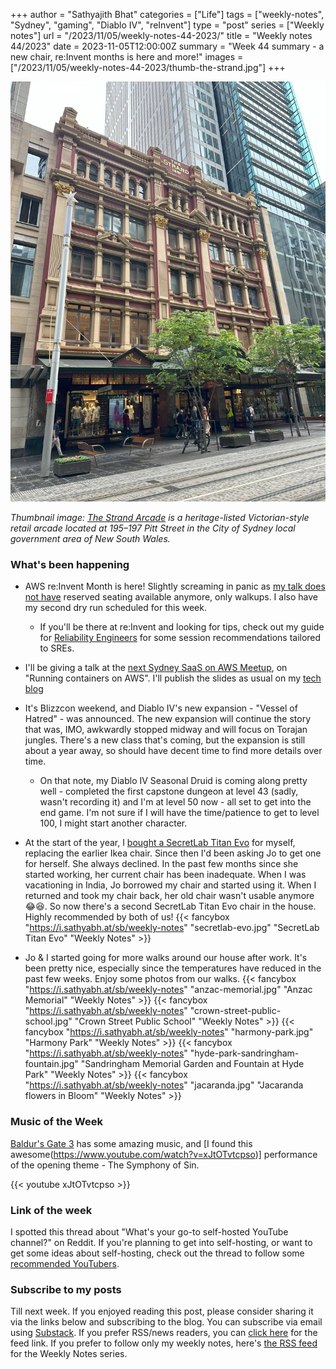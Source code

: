 +++
author = "Sathyajith Bhat"
categories = ["Life"]
tags = ["weekly-notes", "Sydney", "gaming", "Diablo IV", "reInvent"]
type = "post"
series = ["Weekly notes"]
url = "/2023/11/05/weekly-notes-44-2023/"
title = "Weekly notes 44/2023"
date = 2023-11-05T12:00:00Z
summary = "Week 44 summary - a new chair, re:Invent months is here and more!"
images = ["/2023/11/05/weekly-notes-44-2023/thumb-the-strand.jpg"]
+++

![](thumb-the-strand.jpg)

_Thumbnail image: [The Strand Arcade](https://www.strandarcade.com.au/) is a heritage-listed Victorian-style retail arcade located at 195–197 Pitt Street in the City of Sydney local government area of New South Wales._ 

### What's been happening

- AWS re:Invent Month is here! Slightly screaming in panic as [my talk does not have](https://hub.reinvent.awsevents.com/attendee-portal/catalog/?search=NET327) reserved seating available anymore, only walkups. I also have my second dry run scheduled for this week.
    - If you'll be there at re:Invent and looking for tips, check out my guide for [Reliability Engineers](https://reinvent.awsevents.com/learn/attendee-guides/reliability-engineering/) for some session recommendations tailored to SREs. 
- I'll be giving a talk at the [next Sydney SaaS on AWS Meetup](https://www.meetup.com/sydney-saas-on-aws/events/296986740/), on "Running containers on AWS". I'll publish the slides as usual on my [tech blog](https://sathyasays.com/talks)
- It's Blizzcon weekend, and Diablo IV's new expansion - "Vessel of Hatred" - was announced. The new expansion will continue the story that was, IMO, awkwardly stopped midway and will focus on Torajan jungles. There's a new class that's coming, but the expansion is still about a year away, so should have decent time to find more details over time.
    - On that note, my Diablo IV Seasonal Druid is coming along pretty well - completed the first capstone dungeon at level 43 (sadly, wasn't recording it) and I'm at level 50 now - all set to get into the end game. I'm not sure if I will have the time/patience to get to level 100, I might start another character.

- At the start of the year, I [bought a SecretLab Titan Evo](/2023/02/04/weekly-notes-05-2023/) for myself, replacing the earlier Ikea chair. Since then I'd been asking Jo to get one for herself. She always declined. In the past few months since she started working, her current chair has been inadequate. When I was vacationing in India, Jo borrowed my chair and started using it. When I returned and took my chair back, her old chair wasn't usable anymore 😂😆. So now there's a second SecretLab Titan Evo chair in the house. Highly recommended by both of us!
{{< fancybox "https://i.sathyabh.at/sb/weekly-notes" "secretlab-evo.jpg" "SecretLab Titan Evo" "Weekly Notes" >}}
- Jo & I started going for more walks around our house after work. It's been pretty nice, especially since the temperatures have reduced in the past few weeks. Enjoy some photos from our walks.
{{< fancybox "https://i.sathyabh.at/sb/weekly-notes" "anzac-memorial.jpg" "Anzac Memorial" "Weekly Notes" >}}
{{< fancybox "https://i.sathyabh.at/sb/weekly-notes" "crown-street-public-school.jpg" "Crown Street Public School" "Weekly Notes" >}}
{{< fancybox "https://i.sathyabh.at/sb/weekly-notes" "harmony-park.jpg" "Harmony Park" "Weekly Notes" >}}
{{< fancybox "https://i.sathyabh.at/sb/weekly-notes" "hyde-park-sandringham-fountain.jpg" "Sandringham Memorial Garden and Fountain at Hyde Park" "Weekly Notes" >}}
{{< fancybox "https://i.sathyabh.at/sb/weekly-notes" "jacaranda.jpg" "Jacaranda flowers in Bloom" "Weekly Notes" >}}

### Music of the Week

[Baldur's Gate 3](https://sathyabh.at/tags/baldurs-gate/) has some amazing music, and [I found this awesome(https://www.youtube.com/watch?v=xJtOTvtcpso)] performance of the opening theme - The Symphony of Sin.

{{< youtube xJtOTvtcpso >}}

### Link of the week

I spotted this thread about "What's your go-to self-hosted YouTube channel?" on Reddit. If you're planning to get into self-hosting, or want to get some ideas about self-hosting, check out the thread to follow some [recommended YouTubers](https://www.reddit.com/r/selfhosted/comments/17mw22b/comment/k7nolen/).

### Subscribe to my posts

Till next week. If you enjoyed reading this post, please consider sharing it via the links below and subscribing to the blog. You can subscribe via email using [Substack](https://sathyabhat.substack.com/). If you prefer RSS/news readers, you can [click here](https://sathyabh.at/index.xml) for the feed link. If you prefer to follow only my weekly notes, here's [the RSS feed](https://sathyabh.at/series/weekly-notes/index.xml) for the Weekly Notes series. 
